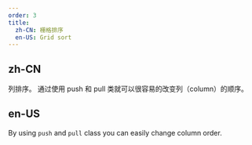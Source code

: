 ```yaml
---
order: 3
title:
  zh-CN: 栅格排序
  en-US: Grid sort
---
```


## zh-CN

列排序。
通过使用 push 和 pull 类就可以很容易的改变列（column）的顺序。

## en-US

By using `push` and `pull` class you can easily change column order.
